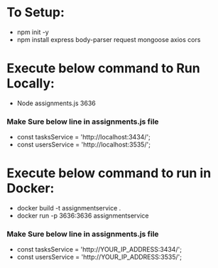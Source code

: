 # To Setup:
- npm init -y
- npm install express body-parser request mongoose axios cors

# Execute below command to Run Locally:
- Node assignments.js 3636
### Make Sure below line in assignments.js file
- const tasksService = 'http://localhost:3434/';
- const usersService = 'http://localhost:3535/';

# Execute below command to run in Docker:
- docker build -t assignmentservice .
- docker run -p 3636:3636 assignmentservice
### Make Sure below line in assignments.js file
- const tasksService = 'http://YOUR_IP_ADDRESS:3434/';
- const usersService = 'http://YOUR_IP_ADDRESS:3535/';
